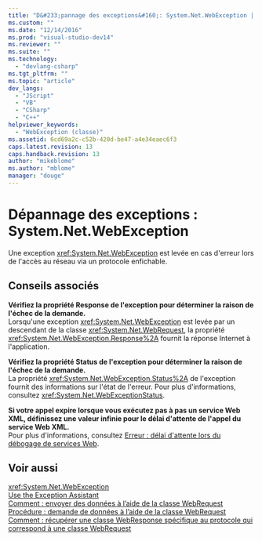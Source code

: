 ```yaml
---
title: "D&#233;pannage des exceptions&#160;: System.Net.WebException | Microsoft Docs"
ms.custom: ""
ms.date: "12/14/2016"
ms.prod: "visual-studio-dev14"
ms.reviewer: ""
ms.suite: ""
ms.technology: 
  - "devlang-csharp"
ms.tgt_pltfrm: ""
ms.topic: "article"
dev_langs: 
  - "JScript"
  - "VB"
  - "CSharp"
  - "C++"
helpviewer_keywords: 
  - "WebException (classe)"
ms.assetid: 6cd69a2c-c52b-420d-be47-a4e34eaec6f3
caps.latest.revision: 13
caps.handback.revision: 13
author: "mikeblome"
ms.author: "mblome"
manager: "douge"
---
```

# D&#233;pannage des exceptions&#160;: System.Net.WebException
Une exception <xref:System.Net.WebException> est levée en cas d'erreur lors de l'accès au réseau via un protocole enfichable.  
  
## Conseils associés  
 **Vérifiez la propriété Response de l'exception pour déterminer la raison de l'échec de la demande.**  
 Lorsqu'une exception <xref:System.Net.WebException> est levée par un descendant de la classe <xref:System.Net.WebRequest>, la propriété <xref:System.Net.WebException.Response%2A> fournit la réponse Internet à l'application.  
  
 **Vérifiez la propriété Status de l'exception pour déterminer la raison de l'échec de la demande.**  
 La propriété <xref:System.Net.WebException.Status%2A> de l'exception fournit des informations sur l'état de l'erreur. Pour plus d'informations, consultez <xref:System.Net.WebExceptionStatus>.  
  
 **Si votre appel expire lorsque vous exécutez pas à pas un service Web XML, définissez une valeur infinie pour le délai d'attente de l'appel du service Web XML.**  
 Pour plus d'informations, consultez [Erreur : délai d'attente lors du débogage de services Web](../debugger/error-timeout-while-debugging-web-services.md).  
  
## Voir aussi  
 <xref:System.Net.WebException>   
 [Use the Exception Assistant](../Topic/How%20to:%20Use%20the%20Exception%20Assistant.md)   
 [Comment : envoyer des données à l’aide de la classe WebRequest](../Topic/How%20to:%20Send%20Data%20Using%20the%20WebRequest%20Class.md)   
 [Procédure : demande de données à l’aide de la classe WebRequest](../Topic/How%20to:%20Request%20Data%20Using%20the%20WebRequest%20Class.md)   
 [Comment : récupérer une classe WebResponse spécifique au protocole qui correspond à une classe WebRequest](../Topic/How%20to:%20Retrieve%20a%20Protocol-Specific%20WebResponse%20that%20Matches%20a%20WebRequest.md)